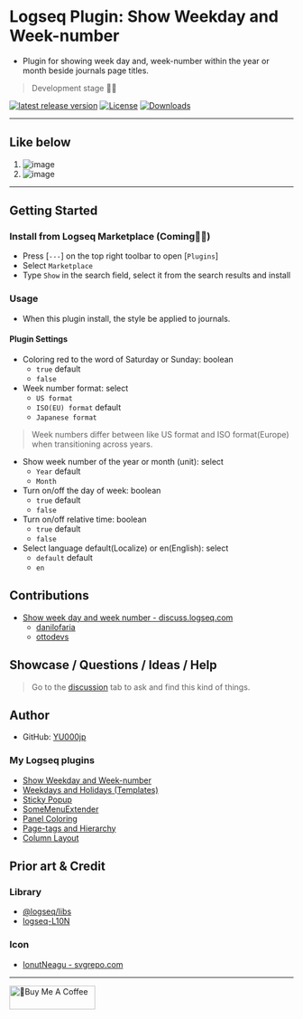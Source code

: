 # Logseq Plugin: Show Weekday and Week-number

- Plugin for showing week day and, week-number within the year or month beside journals page titles.

> Development stage 👷🚧

[![latest release version](https://img.shields.io/github/v/release/YU000jp/logseq-plugin-show-weekday-and-week-number)](https://github.com/YU000jp/logseq-plugin-show-weekday-and-week-number/releases)
[![License](https://img.shields.io/github/license/YU000jp/logseq-plugin-show-weekday-and-week-number?color=blue)](https://github.com/YU000jp/logseq-plugin-show-weekday-and-week-number/LICENSE)
[![Downloads](https://img.shields.io/github/downloads/YU000jp/logseq-plugin-show-weekday-and-week-number/total.svg)](https://github.com/YU000jp/logseq-plugin-show-weekday-and-week-number/releases)
<!-- Published 2023 -->

---

## Like below

1. ![image](https://github.com/YU000jp/logseq-plugin-show-weekday-and-week-number/assets/111847207/970dfad9-55a6-4694-b06b-c3d2a5971844)
1. ![image](https://github.com/YU000jp/logseq-plugin-show-weekday-and-week-number/assets/111847207/a5843ba3-68ec-4abc-8f1a-3b94a8f13b30)

---

## Getting Started

### Install from Logseq Marketplace (Coming👷🚧)

- Press [`---`] on the top right toolbar to open [`Plugins`]
- Select `Marketplace`
- Type `Show` in the search field, select it from the search results and install

### Usage

- When this plugin install, the style be applied to journals.

#### Plugin Settings

- Coloring red to the word of Saturday or Sunday: boolean
   - `true` default
   - `false`
- Week number format: select
   - `US format`
   - `ISO(EU) format` default
   - `Japanese format`
> Week numbers differ between like US format and ISO format(Europe) when transitioning across years.
- Show week number of the year or month (unit): select
   - `Year` default
   - `Month`
- Turn on/off the day of week: boolean
   - `true` default
   - `false`
- Turn on/off relative time: boolean
   - `true` default
   - `false`
- Select language default(Localize) or en(English): select
   - `default` default
   - `en`

## Contributions

- [Show week day and week number - discuss.logseq.com](https://discuss.logseq.com/t/show-week-day-and-week-number/12685/18)
   - [danilofaria](https://discuss.logseq.com/u/danilofaria/)
   - [ottodevs](https://discuss.logseq.com/u/ottodevs/)

## Showcase / Questions / Ideas / Help

> Go to the [discussion](https://github.com/YU000jp/logseq-plugin-show-weekday-and-week-number/discussions) tab to ask and find this kind of things.

## Author

* GitHub: [YU000jp](https://github.com/YU000jp)

### My Logseq plugins

- [Show Weekday and Week-number](https://github.com/YU000jp/logseq-plugin-show-weekday-and-week-number)
- [Weekdays and Holidays (Templates)](https://github.com/YU000jp/logseq-plugin-weekdays-and-weekends)
- [Sticky Popup](https://github.com/YU000jp/logseq-plugin-sticky-popup)
- [SomeMenuExtender](https://github.com/YU000jp/logseq-plugin-some-menu-extender)
- [Panel Coloring](https://github.com/YU000jp/logseq-plugin-panel-coloring)
- [Page-tags and Hierarchy](https://github.com/YU000jp/logseq-page-tags-and-hierarchy)
- [Column Layout](https://github.com/YU000jp/Logseq-column-Layout)

## Prior art & Credit

### Library

- [@logseq/libs](https://logseq.github.io/plugins/)
- [logseq-L10N](https://github.com/sethyuan/logseq-l10n)

### Icon

- [IonutNeagu - svgrepo.com](https://www.svgrepo.com/svg/490868/monday)

---

<a href="https://www.buymeacoffee.com/yu000japan" target="_blank"><img src="https://cdn.buymeacoffee.com/buttons/v2/default-violet.png" alt="🍌Buy Me A Coffee" style="height: 42px;width: 152px" ></a>
